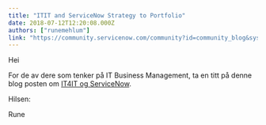 ```yaml
---
title: "ITIT and ServiceNow Strategy to Portfolio"
date: 2018-07-12T12:20:08.000Z
authors: ["runemehlum"]
link: "https://community.servicenow.com/community?id=community_blog&sys_id=8a3f9638db1b1b40fff8a345ca9619f7"
---
```

<p>Hei</p>
<p>For de av dere som tenker på IT Business Management, ta en titt på denne blog posten om <a href="community?id&#61;community_blog&amp;sys_id&#61;151d4eb0db6e9b00feb1a851ca961924&amp;elqTrackId&#61;150c6dbfee8b40aaa6f88033c5bf9ac1&amp;elq&#61;859382b1916449d8a3e0f53d2a38aa66&amp;elqaid&#61;26249&amp;elqat&#61;1&amp;elqCampaignId&#61;13589" rel="nofollow">IT4IT og ServiceNow</a>.</p>
<p>Hilsen:</p>
<p>Rune</p>